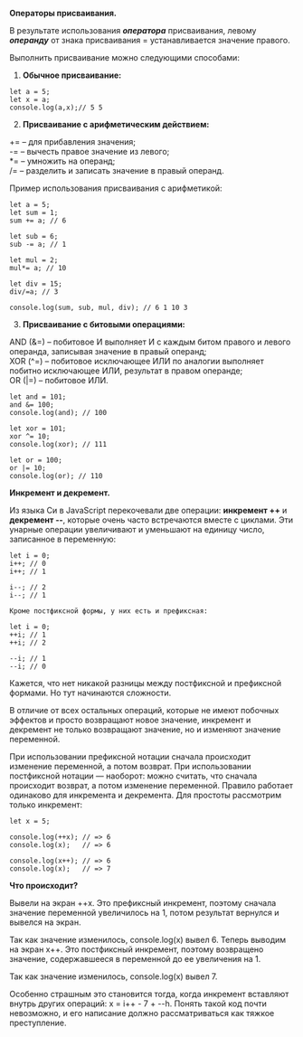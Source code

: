 **Операторы присваивания.** <br/>

В результате использования **_оператора_** присваивания, левому **_операнду_** от знака присваивания = устанавливается значение правого.

Выполнить присваивание можно следующими способами:

1. **Обычное присваивание:**

```
let a = 5;
let x = a;
console.log(a,x);// 5 5
```

2. **Присваивание с арифметическим действием:**

+= – для прибавления значения; <br/>
-= – вычесть правое значение из левого; <br/>
\*= – умножить на операнд; <br/>
/= – разделить и записать значение в правый операнд. <br/>

Пример использования присваивания с арифметикой:

```
let a = 5;
let sum = 1;
sum += a; // 6

let sub = 6;
sub -= a; // 1

let mul = 2;
mul*= a; // 10

let div = 15;
div/=a; // 3

console.log(sum, sub, mul, div); // 6 1 10 3
```

3. **Присваивание с битовыми операциями:**

AND (&=) – побитовое И выполняет И с каждым битом правого и левого операнда, записывая значение в правый операнд; <br/>
XOR (^=) – побитовое исключающее ИЛИ по аналогии выполняет побитно исключающее ИЛИ, результат в правом операнде; <br/>
OR (|=) – побитовое ИЛИ.

```
let and = 101;
and &= 100;
console.log(and); // 100

let xor = 101;
xor ^= 10;
console.log(xor); // 111

let or = 100;
or |= 10;
console.log(or); // 110
```

**Инкремент и декремент.**

Из языка Си в JavaScript перекочевали две операции: **инкремент ++** и **декремент --**, которые очень часто встречаются вместе с циклами. Эти унарные операции увеличивают и уменьшают на единицу число, записанное в переменную:

```
let i = 0;
i++; // 0
i++; // 1

i--; // 2
i--; // 1

Кроме постфиксной формы, у них есть и префиксная:

let i = 0;
++i; // 1
++i; // 2

--i; // 1
--i; // 0
```

Кажется, что нет никакой разницы между постфиксной и префиксной формами. Но тут начинаются сложности.

В отличие от всех остальных операций, которые не имеют побочных эффектов и просто возвращают новое значение, инкремент и декремент не только возвращают значение, но и изменяют значение переменной.

При использовании префиксной нотации сначала происходит изменение переменной, а потом возврат. При использовании постфиксной нотации — наоборот: можно считать, что сначала происходит возврат, а потом изменение переменной. Правило работает одинаково для инкремента и декремента. Для простоты рассмотрим только инкремент:

```
let x = 5;

console.log(++x); // => 6
console.log(x);   // => 6

console.log(x++); // => 6
console.log(x);   // => 7
```

**Что происходит?**

Вывели на экран ++x. Это префиксный инкремент, поэтому сначала значение переменной увеличилось на 1, потом результат вернулся и вывелся на экран. <br/>

Так как значение изменилось, console.log(x) вывел 6.
Теперь выводим на экран x++. Это постфиксный инкремент, поэтому возвращено значение, содержавшееся в переменной до ее увеличения на 1. <br/>

Так как значение изменилось, console.log(x) вывел 7. <br/>

Особенно страшным это становится тогда, когда инкремент вставляют внутрь других операций: x = i++ - 7 + --h. Понять такой код почти невозможно, и его написание должно рассматриваться как тяжкое преступление.
